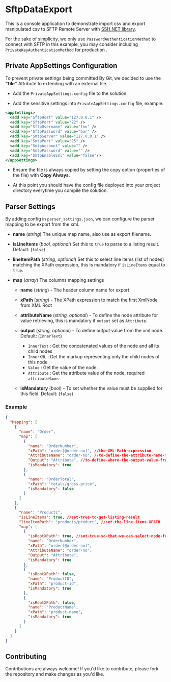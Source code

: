# SftpDataExport

This is a console application to demonstrate import csv and export manipulated csv to SFTP Remote Server with [SSH.NET library](https://github.com/sshnet/SSH.NET). 

For the sake of simplicity, we only use `PasswordAuthenticationMethod` to connect with SFTP in this example, you may consider including `PrivateKeyAuthenticationMethod` for production  .

## Private AppSettings Configuration

To prevent private settings being committed By Git, we decided to use the **"file"** Attribute to extending **<appSettings>** with an external file.

- Add the `PrivateAppSettings.config` file to the solution.

- Add the sensitive settings into `PrivateAppSettings.config` file, example:

```xml
<appSettings>
  <add key="SftpHost" value="127.0.0.1" />
  <add key="SftpPort" value="22" />
  <add key="SftpUsername" value="foo" />
  <add key="SftpPassword" value="bar" />
  <add key="SmtpServer" value="127.0.0.1" />
  <add key="SmtpPort" value="25" />
  <add key="SmtpAccount" value="" />
  <add key="SmtpPassword" value="" />
  <add key="SmtpEnableSsl" value="false"/>
</appSettings>
```

- Ensure the file is always copied by setting the copy option (properties of the file) with **Copy Always**.

- At this point you should have the config file deployed into your project directory everytime you compile the solution.

## Parser Settings

By adding config in `parser_settings.json`, we can configure the parser mapping to be export from the xml.

 - **name** (*string*) 
   The unique map name, also use as export filename.
   
 - **isLineItems** (*bool, optional*)
   Set this to `true` to parse to a listing result. Default: (`false`)
   
 - **lineItemPath** (*string, optional*)
   Set this to select line items (list of nodes) matching the XPath expression, this is mandatory if `isLineItems` equal to `true`.
   
 - **map** (*array*)
   The columns mapping settings
   
   - **name** (*string*) - The header column name for export
   
   - **xPath** (*string*) - The XPath expression to match the first XmlNode from XML Root
   
   - **attributeName** (*string, optional*) -  To define the node attribute for value retrieving, this is mandatory if `output` set as `Attribute`.
   
   - **output** (*string, optional*) - To define output value from the xml node. Default: (`InnerText`)
     - `InnerText` : Get the concatenated values of the node and all its child nodes
	 - `InnerXML` :  Get the markup representing only the child nodes of this node
     - `Value` : Get the value of the node.
     - `Attribute` : Get the attribute value of the node, required `attributeName`.
 
   - **isMandatory** (*bool*) - To set whether the value must be supplied for this field. Default: (`false`)

### Example

```json
{
  "Mapping": [
    {
      "name": "Order",
      "map": [
        {
          "name": "OrderNumber",
          "xPath": "order[@order-no]", //the-XML-Path-expression
          "AttributeName": "order-no", //to-define-the-attribute-name-for-output
          "Output": "Attribute", //to-define-where-the-output-value-from
          "isMandatory": true
        },
        {
          "name": "OrderTotal",
          "xPath": "totals/gross-price",
          "isMandatory": false
        }
      ]
    },
    {
      "name": "Products",
      "isLineItems": true, //set-true-to-get-listing-result
      "lineItemPath": "products/product", //set-the-line-items-XPATH
      "map": [
        {          
          "isRootXPath": true, //set-true-so-that-we-can-select-node-from-root-instead-of-line-items
          "name": "OrderNumber",
          "xPath": "order[@order-no]",
          "AttributeName": "order-no",
          "Output": "Attribute",
          "isMandatory": true
        },
        {
          "isRootXPath": false,
          "name": "ProductID",
          "xPath": "product-id",
          "isMandatory": true
        },
        {
          "isRootXPath": false,
          "name": "ProductName",
          "xPath": "product-name",
          "isMandatory": true
        }
      ]
    }
  ]
}
```

## Contributing

Contributions are always welcome! If you'd like to contribute, please fork the repository and make changes as you'd like.
